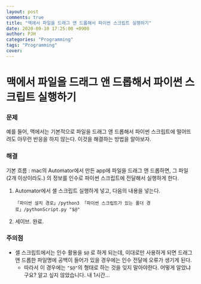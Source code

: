 ```yaml
---
layout: post
comments: true
title: "맥에서 파일을 드래그 앤 드롭해서 파이썬 스크립트 실행하기"
date: 2020-09-10 17:25:00 +0900
author: PJH
categories: "Programming"
tags: "Programming"
cover:
---
```


<h1>
맥에서 파일을 드래그 앤 드롭해서 파이썬 스크립트 실행하기
</h1>

### 문제

예를 들어, 맥에서는 기본적으로 파일을 드래그 앤 드롭해서 파이썬 스크립트에 떨어뜨려도 아무런 반응을 하지 않는다.
이것을 해결하는 방법을 알아보자.

### 해결

기본 흐름 :
mac의 Automator에서 만든 app에 파일을 드래그 앤 드롭하면, 그 파일 (2개 이상이라도.) 의 정보를 인수로 파이썬 스크립트에 전달해서 실행하게 한다.

1. Automator에서 셸 스크립트 실행하게 넣고, 다음의 내용을 넣는다.
    ```
    「파이썬 설치 경로」/python3 「파이썬 스크립트가 있는 폴더 경로」/pythonScript.py "$@"
    ```
1. 세이브. 완료.

### 주의점

- 셸 스크립트에서는 인수 활용을 `$@` 로 하게 되는데, 이대로만 사용하게 되면 드래그 앤 드롭한 파일명에 공백이 들어가 있을 경우에는 인수 전달에 오류가 생기게 된다.
    - 따라서 이 경우에는 `"$@"`의 형태로 하는 것을 잊지 말아야한다.
    어떻게 알았냐구요? 알고 싶지 않았습니다. 내 1시간...

